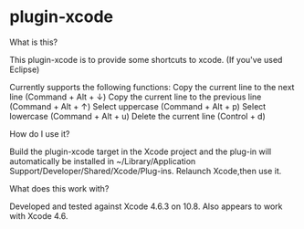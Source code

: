 plugin-xcode
============

What is this?

This plugin-xcode is to provide some shortcuts to xcode. (If you've used Eclipse)

Currently supports the following functions:
  Copy the current line to the next line 		(Command + Alt + ↓)
  Copy the current line to the previous line	(Command + Alt + ↑)
  Select uppercase								(Command + Alt + p)
  Select lowercase								(Command + Alt + u)
  Delete the current line						(Control + d)


How do I use it?

Build the plugin-xcode target in the Xcode project and the plug-in will automatically be installed in ~/Library/Application Support/Developer/Shared/Xcode/Plug-ins. Relaunch Xcode,then use it.

What does this work with?

Developed and tested against Xcode 4.6.3 on 10.8. Also appears to work with Xcode 4.6.